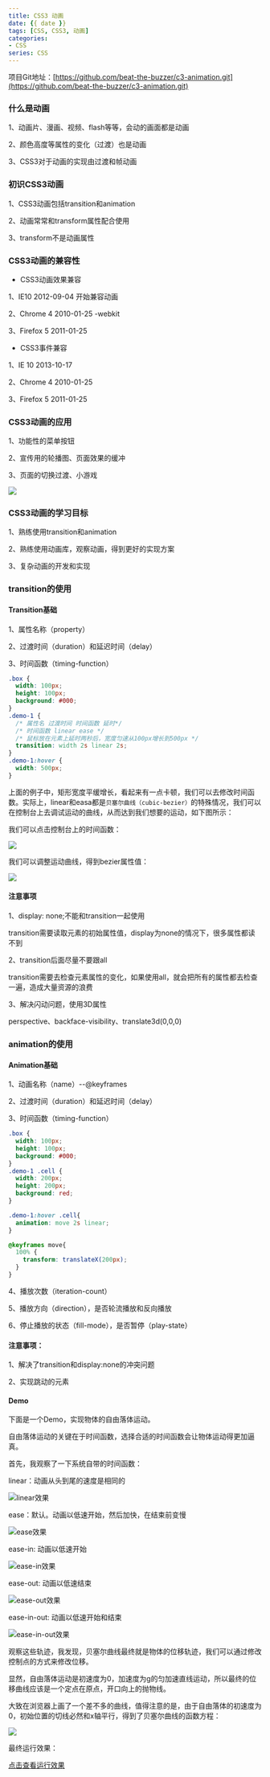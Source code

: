 ```yaml
---
title: CSS3 动画
date: {{ date }}
tags: [CSS, CSS3, 动画]
categories: 
- CSS
series: CSS
---
```


项目Git地址：[https://github.com/beat-the-buzzer/c3-animation.git](https://github.com/beat-the-buzzer/c3-animation.git)

### 什么是动画

1、动画片、漫画、视频、flash等等，会动的画面都是动画

2、颜色高度等属性的变化（过渡）也是动画

3、CSS3对于动画的实现由过渡和帧动画

### 初识CSS3动画

1、CSS3动画包括transition和animation

2、动画常常和transform属性配合使用

3、transform不是动画属性

### CSS3动画的兼容性

- CSS3动画效果兼容

1、IE10 2012-09-04 开始兼容动画

2、Chrome 4 2010-01-25 -webkit

3、Firefox 5 2011-01-25

- CSS3事件兼容

1、IE 10 2013-10-17

2、Chrome 4 2010-01-25

3、Firefox 5 2011-01-25

### CSS3动画的应用

1、功能性的菜单按钮

2、宣传用的轮播图、页面效果的缓冲

3、页面的切换过渡、小游戏

![](https://gitee.com/beat-the-buzzer/pictures/raw/master/c3-animation/c3-animation-01.png)

### CSS3动画的学习目标

1、熟练使用transition和animation

2、熟练使用动画库，观察动画，得到更好的实现方案

3、复杂动画的开发和实现

### transition的使用

#### Transition基础

1、属性名称（property）

2、过渡时间（duration）和延迟时间（delay）

3、时间函数（timing-function）

```css
.box {
  width: 100px;
  height: 100px;
  background: #000;
}
.demo-1 {
  /* 属性名 过渡时间 时间函数 延时*/
  /* 时间函数 linear ease */
  /* 鼠标放在元素上延时两秒后，宽度匀速从100px增长到500px */
  transition: width 2s linear 2s;
}
.demo-1:hover {
  width: 500px;
}
```

上面的例子中，矩形宽度平缓增长，看起来有一点卡顿，我们可以去修改时间函数。实际上，linear和easa都是`贝塞尔曲线（cubic-bezier）`的特殊情况，我们可以在控制台上去调试运动的曲线，从而达到我们想要的运动，如下图所示：

我们可以点击控制台上的时间函数：

![](https://gitee.com/beat-the-buzzer/pictures/raw/master/c3-animation/c3-animation-02.png)

我们可以调整运动曲线，得到bezier属性值：

![](https://gitee.com/beat-the-buzzer/pictures/raw/master/c3-animation/c3-animation-03.png)

#### 注意事项

1、display: none;不能和transition一起使用

transition需要读取元素的初始属性值，display为none的情况下，很多属性都读不到

2、transition后面尽量不要跟all

transition需要去检查元素属性的变化，如果使用all，就会把所有的属性都去检查一遍，造成大量资源的浪费

3、解决闪动问题，使用3D属性

perspective、backface-visibility、translate3d(0,0,0)

### animation的使用

#### Animation基础

1、动画名称（name）--@keyframes

2、过渡时间（duration）和延迟时间（delay）

3、时间函数（timing-function）

```css
.box {
  width: 100px;
  height: 100px;
  background: #000;
}
.demo-1 .cell {
  width: 200px;
  height: 200px;
  background: red;
}

.demo-1:hover .cell{
  animation: move 2s linear;
}

@keyframes move{
  100% {
    transform: translateX(200px);
  }
}
```

4、播放次数（iteration-count）

5、播放方向（direction），是否轮流播放和反向播放

6、停止播放的状态（fill-mode），是否暂停（play-state）

#### 注意事项：

1、解决了transition和display:none的冲突问题

2、实现跳动的元素

#### Demo

下面是一个Demo，实现物体的自由落体运动。

自由落体运动的关键在于时间函数，选择合适的时间函数会让物体运动得更加逼真。

首先，我观察了一下系统自带的时间函数：

linear：动画从头到尾的速度是相同的

![linear效果](https://gitee.com/beat-the-buzzer/pictures/raw/master/c3-animation/c3-animation-04.png)

ease：默认。动画以低速开始，然后加快，在结束前变慢

![ease效果](https://gitee.com/beat-the-buzzer/pictures/raw/master/c3-animation/c3-animation-05.png)

ease-in: 动画以低速开始

![ease-in效果](https://gitee.com/beat-the-buzzer/pictures/raw/master/c3-animation/c3-animation-06.png)

ease-out: 动画以低速结束

![ease-out效果](https://gitee.com/beat-the-buzzer/pictures/raw/master/c3-animation/c3-animation-07.png)

ease-in-out: 动画以低速开始和结束

![ease-in-out效果](https://gitee.com/beat-the-buzzer/pictures/raw/master/c3-animation/c3-animation-08.png)

观察这些轨迹，我发现，贝塞尔曲线最终就是物体的位移轨迹，我们可以通过修改控制点的方式来修改位移。

显然，自由落体运动是初速度为0，加速度为g的匀加速直线运动，所以最终的位移曲线应该是一个定点在原点，开口向上的抛物线。

大致在浏览器上画了一个差不多的曲线，值得注意的是，由于自由落体的初速度为0，初始位置的切线必然和x轴平行，得到了贝塞尔曲线的函数方程：

![](https://gitee.com/beat-the-buzzer/pictures/raw/master/c3-animation/c3-animation-09.png)

最终运行效果：

[点击查看运行效果](https://beat-the-buzzer.github.io/c3-animation/)
